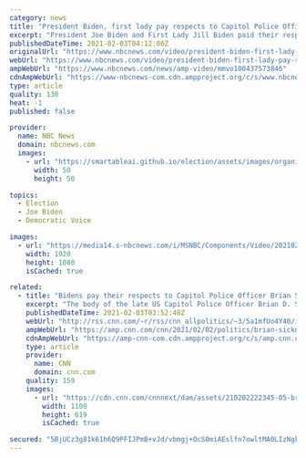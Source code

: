 ```yaml
---
category: news
title: "President Biden, first lady pay respects to Capitol Police Officer Brian Sicknick"
excerpt: "President Joe Biden and First Lady Jill Biden paid their respects to Officer Sicknick as he lies in honor at the Capitol."
publishedDateTime: 2021-02-03T04:12:00Z
originalUrl: "https://www.nbcnews.com/video/president-biden-first-lady-pay-respects-to-capitol-police-officer-brian-sicknick-100437573846?playlist=mmlsnnd_bestofnbc-nnd"
webUrl: "https://www.nbcnews.com/video/president-biden-first-lady-pay-respects-to-capitol-police-officer-brian-sicknick-100437573846?playlist=mmlsnnd_bestofnbc-nnd"
ampWebUrl: "https://www.nbcnews.com/news/amp-video/mmvo100437573846"
cdnAmpWebUrl: "https://www-nbcnews-com.cdn.ampproject.org/c/s/www.nbcnews.com/news/amp-video/mmvo100437573846"
type: article
quality: 130
heat: -1
published: false

provider:
  name: NBC News
  domain: nbcnews.com
  images:
    - url: "https://smartableai.github.io/election/assets/images/organizations/nbcnews.com-50x50.jpg"
      width: 50
      height: 50

topics:
  - Election
  - Joe Biden
  - Democratic Voice

images:
  - url: "https://media14.s-nbcnews.com/i/MSNBC/Components/Video/202102/f_mo_la_biden_sicknick_210202.jpg"
    width: 1920
    height: 1080
    isCached: true

related:
  - title: "Bidens pay their respects to Capitol Police Officer Brian Sicknick as officer lies in honor at Capitol"
    excerpt: "The body of the late US Capitol Police Officer Brian D. Sicknick arrived Tuesday night to lie in honor in the US Capitol Rotunda, less than four weeks since he died after responding to the violent riot that erupted in the building.\n    \n"
    publishedDateTime: 2021-02-03T03:52:48Z
    webUrl: "http://rss.cnn.com/~r/rss/cnn_allpolitics/~3/5a1mfUo4Y40/index.html"
    ampWebUrl: "https://amp.cnn.com/cnn/2021/02/02/politics/brian-sicknick-lie-in-honor-capitol-riot/index.html"
    cdnAmpWebUrl: "https://amp-cnn-com.cdn.ampproject.org/c/s/amp.cnn.com/cnn/2021/02/02/politics/brian-sicknick-lie-in-honor-capitol-riot/index.html"
    type: article
    provider:
      name: CNN
      domain: cnn.com
    quality: 159
    images:
      - url: "https://cdn.cnn.com/cnnnext/dam/assets/210202222345-05-brian-sicknick-memorial-210202-screengrab-joe-biden-super-tease.jpg"
        width: 1100
        height: 619
        isCached: true

secured: "5BjUCz3g81k61h6Q9PFIJPmB+vJd/vbmgj+OcS0miAEslfn7owltMA0LIzNgksq/iNX3faBvBYMOD3qu1wfHfAPpn43W8Pn1YR7gGYNYOXTmSaX4ocsZ6sTy9wdY5H3EKLCYY5fkvKC9SVqUknrdJqlfGlcKzigcXxdCMN7R3LNNErT2bdNnyC631sGHbZOYEbxAJWkTe0L2uaKNWx+3RydMIffA4z2Fs1RtgcH2FsJ4SZgOMH6Ggf4XjSPExX+GymKXc0BVYPi04ODxy6FVJPB4T3Fl/NWxcex16UgN81DoRKRqSb7/vKkhIhLwJcw8+CalMeb5nM8hOJHatlaLoswmI9TyIQp6G1Ea/KAtBhk=;Uo/PurYR2eUgk+nWlZtxbw=="
---
```


